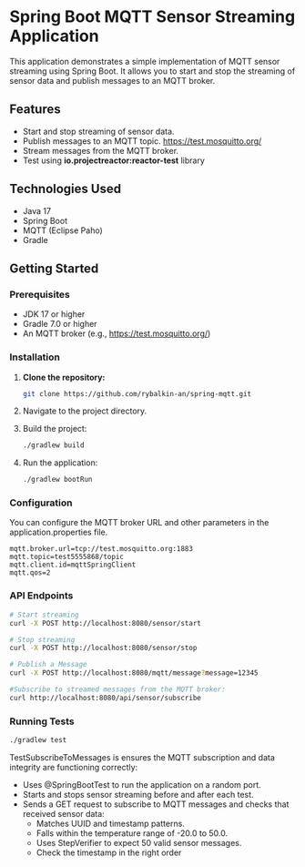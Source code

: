 # Spring Boot MQTT Sensor Streaming Application

This application demonstrates a simple implementation of MQTT sensor streaming using Spring Boot. It allows you to start and stop the streaming of sensor data and publish messages to an MQTT broker.

## Features

- Start and stop streaming of sensor data.
- Publish messages to an MQTT topic. https://test.mosquitto.org/
- Stream messages from the MQTT broker.
- Test using **io.projectreactor:reactor-test** library

## Technologies Used

- Java 17
- Spring Boot
- MQTT (Eclipse Paho)
- Gradle

## Getting Started

### Prerequisites

- JDK 17 or higher
- Gradle 7.0 or higher
- An MQTT broker (e.g., https://test.mosquitto.org/)

### Installation

1. **Clone the repository:**

   ```bash
   git clone https://github.com/rybalkin-an/spring-mqtt.git
   
2. Navigate to the project directory.

3. Build the project:
   ```bash
   ./gradlew build
   ```
   
4. Run the application:
   ```bash
   ./gradlew bootRun
   ```

### Configuration
You can configure the MQTT broker URL and other parameters in the application.properties file.
   ```properties
mqtt.broker.url=tcp://test.mosquitto.org:1883
mqtt.topic=test5555868/topic
mqtt.client.id=mqttSpringClient
mqtt.qos=2
   ```
    
### API Endpoints

   ```bash
   # Start streaming
   curl -X POST http://localhost:8080/sensor/start
  
   # Stop streaming
   curl -X POST http://localhost:8080/sensor/stop
  
   # Publish a Message
   curl -X POST http://localhost:8080/mqtt/message?message=12345

   #Subscribe to streamed messages from the MQTT broker:
   curl http://localhost:8080/api/sensor/subscribe
   ```
### Running Tests
   ```bash 
   ./gradlew test 
   ```
TestSubscribeToMessages is ensures the MQTT subscription and data integrity are functioning correctly:

- Uses @SpringBootTest to run the application on a random port.
- Starts and stops sensor streaming before and after each test.
- Sends a GET request to subscribe to MQTT messages and checks that received sensor data:
  - Matches UUID and timestamp patterns.
  - Falls within the temperature range of -20.0 to 50.0.
  - Uses StepVerifier to expect 50 valid sensor messages.
  - Check the timestamp in the right order